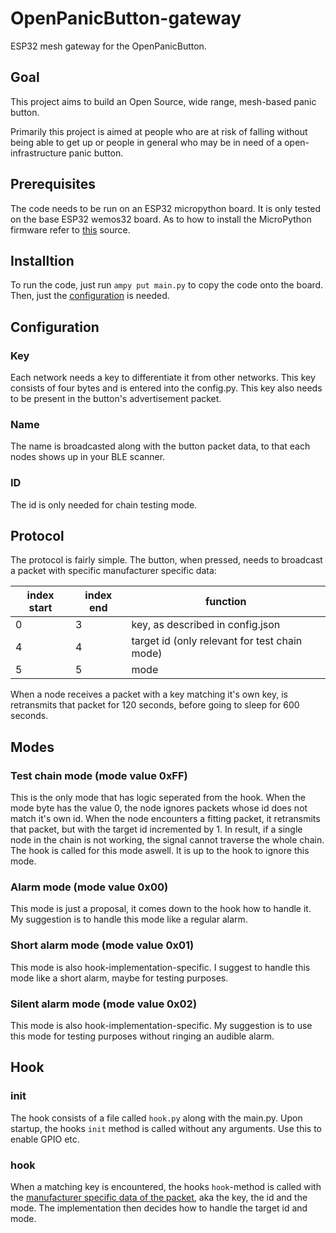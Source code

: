 # OpenPanicButton-gateway
ESP32 mesh gateway for the OpenPanicButton.

## Goal

This project aims to build an Open Source, wide range, mesh-based panic button.

Primarily this project is aimed at people who are at risk of falling without being able to get up 
or people in general who may be in need of a open-infrastructure panic button.

## Prerequisites

The code needs to be run on an ESP32 micropython board.
It is only tested on the base ESP32 wemos32 board.
As to how to install the MicroPython firmware refer to [this](https://micropython.org/download/esp32/) source.

## Installtion

To run the code, just run `ampy put main.py` to copy the code onto the board.
Then, just the [configuration](configuration) is needed.

## Configuration

### Key
Each network needs a key to differentiate it from other networks. This key consists of four bytes and is entered into the config.py. This key also needs to be present in the button's advertisement packet.

### Name
The name is broadcasted along with the button packet data, to that each nodes shows up in your BLE scanner.

### ID
The id is only needed for chain testing mode.

## Protocol

The protocol is fairly simple. The button, when pressed, needs to broadcast a packet with specific manufacturer specific data:

index start | index end | function
|-| - | ------------------------------
0 | 3 | key, as described in config.json
4 | 4 | target id (only relevant for test chain mode)
5 | 5 | mode

When a node receives a packet with a key matching it's own key, is retransmits that packet for 120 seconds, before going to sleep for 600 seconds.

## Modes

### Test chain mode (mode value 0xFF)

This is the only mode that has logic seperated from the hook. When the mode byte has the value 0, the node ignores packets whose id does not match it's own id.
When the node encounters a fitting packet, it retransmits that packet, but with the target id incremented by 1.
In result, if a single node in the chain is not working, the signal cannot traverse the whole chain.
The hook is called for this mode aswell. It is up to the hook to ignore this mode.

### Alarm mode (mode value 0x00)

This mode is just a proposal, it comes down to the hook how to handle it. My suggestion is to handle this mode like a regular alarm.

### Short alarm mode (mode value 0x01)

This mode is also hook-implementation-specific. I suggest to handle this mode like a short alarm, maybe for testing purposes.

### Silent alarm mode (mode value 0x02)

This mode is also hook-implementation-specific. My suggestion is to use this mode for testing purposes without ringing an audible alarm.

## Hook

### init

The hook consists of a file called `hook.py` along with the main.py.
Upon startup, the hooks `init` method is called without any arguments. Use this to enable GPIO etc.

### hook

When a matching key is encountered, the hooks `hook`-method is called with the [manufacturer specific data of the packet](protocol), aka the key, the id and the mode.
The implementation then decides how to handle the target id and mode.